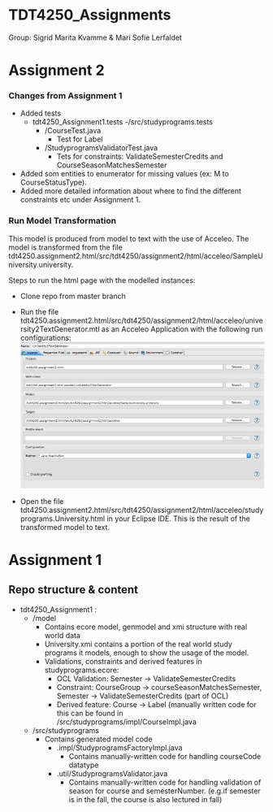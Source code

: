 # TDT4250_Assignments

Group: Sigrid Marita Kvamme & Mari Sofie Lerfaldet 

# Assignment 2
### Changes from Assignment 1
- Added tests 
  - tdt4250_Assignment1.tests
    -/src/studyprograms.tests
      - /CourseTest.java
        - Test for Label
      - /StudyprogramsValidatorTest.java
        - Tets for constraints: ValidateSemesterCredits and CourseSeasonMatchesSemester
- Added som entities to enumerator for missing values (ex: M to CourseStatusType). 
- Added more detailed information about where to find the different constraints etc under Assignment 1. 

### Run Model Transformation 
This model is produced from model to text with the use of Acceleo. The model is transformed from the file tdt4250.assignment2.html/src/tdt4250/assignment2/html/acceleo/SampleUniversity.university. 

Steps to run the html page with the modelled instances: 
- Clone repo from master branch 
- Run the file tdt4250.assignment2.html/src/tdt4250/assignment2/html/acceleo/university2TextGenerator.mtl as an Acceleo Application with the following run configurations: 
![Alt text](tdt4250.assignment2.html/RunConfigAcceleo.png?raw=true "Run Configurations Acceleo Application")

- Open the file tdt4250.assignment2.html/src/tdt4250/assignment2/html/acceleo/studyprograms.University.html in your Eclipse IDE. This is the result of the transformed model to text.  

# Assignment 1
## Repo structure & content
- tdt4250_Assignment1 : 
  - /model
     - Contains ecore model, genmodel and xmi structure with real world data
     - University.xmi contains a portion of the real world study programs it models, enough to show the usage of the model.
     - Validations, constraints and derived features in studyprograms.ecore:
        - OCL Validation: Semester -> ValidateSemesterCredits
        - Constraint: CourseGroup -> courseSeasonMatchesSemester, Semester -> ValidateSemesterCredits (part of OCL)
        - Derived feature: Course -> Label (manually written code for this can be found in /src/studyprograms/impl/CourseImpl.java
  - /src/studyprograms
     - Contains generated model code 
       - .impl/StudyprogramsFactoryImpl.java
          - Contains manually-written code for handling courseCode datatype 
       - .util/StudyprogramsValidator.java
          - Contains manually-written code for handling validation of season for course and semesterNumber. (e.g.if semester is in the fall, the course is also      lectured in fall)
 
